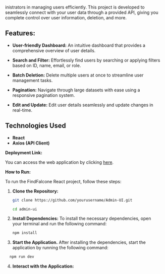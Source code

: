inistrators in managing users efficiently. This project is developed to seamlessly connect with your user data through a provided API, giving you complete control over user information, deletion, and more.

## Features:
- **User-friendly Dashboard:** An intuitive dashboard that provides a comprehensive overview of user details.
  
- **Search and Filter:** Effortlessly find users by searching or applying filters based on ID, name, email, or role.

- **Batch Deletion:** Delete multiple users at once to streamline user management tasks.

- **Pagination:** Navigate through large datasets with ease using a responsive pagination system.

- **Edit and Update:** Edit user details seamlessly and update changes in real-time.

## Technologies Used
- **React**
- **Axios (API Client)**


**Deployment Link:**

You can access the web application by clicking [here]().

**How to Run:**

To run the FindFalcone React project, follow these steps:

1. **Clone the Repository:**

   ```bash
   git clone https://github.com/yourusername/Admin-UI.git

   cd admin-ui
   ```

2. **Install Dependencies:**
   To install the necessary dependencies, open your terminal and run the following command:

   ```bash
   npm install
   ```

3. **Start the Application.**
   After installing the dependencies, start the application by running the following command:

```bash
  npm run dev
```

4. **Interact with the Application:**